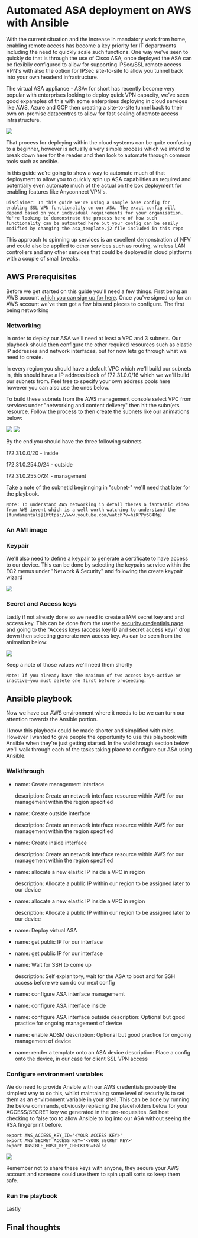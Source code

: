 # Automated ASA deployment on AWS with Ansible 

With the current situation and the increase in mandatory work from home, enabling remote access has become a key priority for IT departments including the need to quickly scale such functions. One way we've seen to quickly do that is through the use of Cisco ASA, once deployed the ASA can be flexibily configured to allow for supporting IPSec/SSL remote access VPN's with also the option for IPSec site-to-site to allow you tunnel back into your own headend infrastructure.

The virtual ASA appliance - ASAv for short has recently become very popular with enterprises looking to deploy quick VPN capacity, we’ve seen good expamples of this with some enterprises deploying in cloud services like AWS, Azure and GCP then creating a site-to-site tunnel back to their own on-premise datacentres to allow for fast scaling of remote access infrastructure.

![](images/arch.png)

That process for deploying within the cloud systems can be quite confusing to a beginner, however is actually a very simple process which we intend to break down here for the reader and then look to automate through common tools such as ansible.

In this guide we’re going to show a way to automate much of that deployment to allow you to quickly spin up ASA capabilities as required and potentially even automate much of the actual on the box deployment for enabling features like Anyconnect VPN's. 

```
Disclaimer: In this guide we're using a sample base config for enabling SSL VPN functionality on our ASA. The exact config will depend based on your individual requirements for your organisation. We're looking to demonstrate the process here of how such functionality can be automated here but your config can be easily modified by changing the asa_template.j2 file included in this repo
```

This approach to spinning up services is an excellent demonstration of NFV and could also be applied to other services such as routing, wireless LAN controllers and any other services that could be deployed in cloud platforms with a couple of small tweaks.

## AWS Prerequisites

Before we get started on this guide you'll need a few things. First being an AWS account [which you can sign up for here](https://aws.amazon.com). Once you've signed up for an AWS account we've then got a few bits and pieces to configure. The first being networking

### Networking

In order to deploy our ASA we'll need at least a VPC and 3 subnets. Our playbook should then configure the other required resources such as elastic IP addresses and network interfaces, but for now lets go through what we need to create.

In every region you should have a default VPC which we'll build our subnets in, this should have a IP address block of 172.31.0.0/16 which we we'll build our subnets from. Feel free to specify your own address pools here however you can also use the ones below.

To build these subnets from the AWS management console select VPC from services under "networking and content delivery" then hit the subn(ets resource. Follow the process to then create the subnets like our animations below:

![](images/subnet-create1.gif)
![](images/subnet-create2.gif)

By the end you should have the three following subnets

172.31.0.0/20 - inside

172.31.0.254.0/24 - outside

172.31.0.255.0/24 - management

Take a note of the subnetid beginnging in "subnet-" we'll need that later for the playbook.

```
Note: To understand AWS networking in detail theres a fantastic video from AWS invent which is a well worth watching to understand the [fundamentals](https://www.youtube.com/watch?v=hiKPPy584Mg)
```

### An AMI image

### Keypair

We'll also need to define a keypair to generate a certificate to have access to our device. This can be done by selecting the keypairs service within the EC2 menus under "Network & Security" and following the create keypair wizard

![](images/asa-keypair.gif)

### Secret and Access keys

Lastly if not already done so we need to create a IAM secret key and and access key. This can be done from the use the [security credentials page](https://console.aws.amazon.com/iam/home?#/security_credentials) and going to the "Access keys (access key ID and secret access key)" drop down then selecting generate new access key. As can be seen from the animation below:

![](images/access-key.gif)

Keep a note of those values we'll need them shortly

```
Note: If you already have the maximum of two access keys—active or inactive—you must delete one first before proceeding.
```

## Ansible playbook

Now we have our AWS environment where it needs to be we can turn our attention towards the Ansible portion.

I know this playbook could be made shorter and simplified with roles. However I wanted to give people the opportunity to use this playbook with Ansible when they're just getting started. In the walkthrough section below we'll walk through each of the tasks taking place to configure our ASA using Ansible.

### Walkthrough

  - name: Create management interface
    
    description: Create an network interface resource within AWS for our management within the region specified


  - name: Create outside interface
    
    description: Create an network interface resource within AWS for our management within the region specified


  - name: Create inside interface
   
    description: Create an network interface resource within AWS for our management within the region specified


  - name: allocate a new elastic IP inside a VPC in region
   
    description: Allocate a public IP within our region to be assigned later to our device


  - name: allocate a new elastic IP inside a VPC in region
    
    description: Allocate a public IP within our region to be assigned later to our device
    
    
  - name: Deploy virtual ASA


  - name: get public IP for our interface


  - name: get public IP for our interface


  - name: Wait for SSH to come up
    
    description: Self explanitory, wait for the ASA to boot and for SSH access before we can do our next config


  - name: configure ASA interface managememt


  - name: configure ASA interface inside


  - name: configure ASA interface outside
    description: Optional but good practice for ongoing management of device


  - name: enable ADSM
    description: Optional but good practice for ongoing management of device
    
    
  - name: render a template onto an ASA device
    description: Place a config onto the device, in our case for client SSL VPN access


### Configure environment variables

We do need to provide Ansible with our AWS credentials probably the simplest way to do this, whilst maintaining some level of security is to set them as an environment variable in your shell. This can be done by running the below commands, obviously replacing the placeholders below for your ACCESS/SECRET key we generated in the pre-requesites. Set host checking to false too to allow Ansible to log into our ASA without seeing the RSA fingerprint before.

```
export AWS_ACCESS_KEY_ID='<YOUR ACCESS KEY>'
export AWS_SECRET_ACCESS_KEY='<YOUR SECRET KEY>'
export ANSIBLE_HOST_KEY_CHECKING=False
```

![](images/environment.gif)

Remember not to share these keys with anyone, they secure your AWS account and someone could use them to spin up all sorts so keep them safe.

### Run the playbook

Lastly

## Final thoughts

